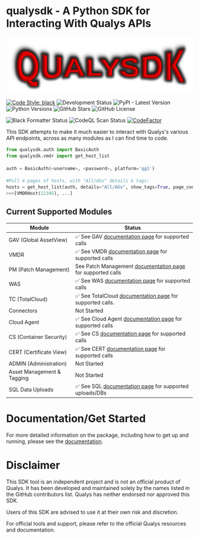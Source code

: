 # qualysdk - A Python SDK for Interacting With Qualys APIs
![Logo](https://raw.githubusercontent.com/0x41424142/qualysdk/main/imgs/qualysdkLogo.png)

[![Code Style: black](https://img.shields.io/badge/code%20style-black-000000.svg?style=for-the-badge)](https://github.com/psf/black) ![Development Status](https://img.shields.io/badge/in%20development-8A2BE2?style=for-the-badge)  ![PyPI - Latest Version](https://img.shields.io/pypi/v/qualysdk?style=for-the-badge&logo=pypi&logoColor=yellow) ![Python Versions](https://img.shields.io/pypi/pyversions/qualysdk?style=for-the-badge&logo=python&logoColor=yellow) ![GitHub Stars](https://img.shields.io/github/stars/0x41424142/qualysdk?style=for-the-badge) ![GitHub License](https://img.shields.io/github/license/0x41424142/qualysdk?style=for-the-badge)


![Black Formatter Status](https://github.com/0x41424142/qualysdk/actions/workflows/black.yml/badge.svg?event=push) ![CodeQL Scan Status](https://github.com/0x41424142/qualysdk/actions/workflows/codeql.yml/badge.svg?branch=main) [![CodeFactor](https://www.codefactor.io/repository/github/0x41424142/qualysdk/badge)](https://www.codefactor.io/repository/github/0x41424142/qualysdk)


This SDK attempts to make it much easier to interact with Qualys's various API endpoints, across as many modules as I can find time to code.

```py
from qualysdk.auth import BasicAuth
from qualysdk.vmdr import get_host_list

auth = BasicAuth(<username>, <password>, platform='qg1')

#Pull 4 pages of hosts, with "All/AGs" details & tags:
hosts = get_host_list(auth, details="All/AGs", show_tags=True, page_count=4)
>>>[VMDRHost(12345), ...]
```

## Current Supported Modules 


|Module| Status |
|--|--|
| GAV (Global AssetView) |✅ See GAV [documentation page](https://qualysdk.jakelindsay.uk/gav/) for supported calls ||
| VMDR | ✅ See VMDR [documentation page](https://qualysdk.jakelindsay.uk/vmdr/) for supported calls |
| PM (Patch Management) | See Patch Management [documentation page](https://qualysdk.jakelindsay.uk/patch/) for supported calls |
| WAS | ✅ See WAS [documentation page](https://qualysdk.jakelindsay.uk/was/) for supported calls |
| TC (TotalCloud) | ✅ See TotalCloud [documentation page](https://qualysdk.jakelindsay.uk/totalcloud/) for supported calls. |
|Connectors | Not Started |
|Cloud Agent | ✅ See Cloud Agent [documentation page](https://qualysdk.jakelindsay.uk/cloudagent/) for supported calls |
|CS (Container Security) | ✅ See CS [documentation page](https://qualysdk.jakelindsay.uk/containersecurity/) for supported calls |
|CERT (Certificate View) | ✅ See CERT [documentation page](https://qualysdk.jakelindsay.uk/cert/) for supported calls |
|ADMIN (Administration) | Not Started |
|Asset Management & Tagging| Not Started |
| SQL Data Uploads | ✅ See SQL [documentation page](https://qualysdk.jakelindsay.uk/sql/) for supported uploads/DBs |


# Documentation/Get Started


For more detailed information on the package, including how to get up and running, please see the [documentation](https://qualysdk.jakelindsay.uk).

# Disclaimer

This SDK tool is an independent project and is not an official product of Qualys. It has been developed and maintained solely by the names listed in the GitHub contributors list. Qualys has neither endorsed nor approved this SDK.

Users of this SDK are advised to use it at their own risk and discretion.

For official tools and support, please refer to the official Qualys resources and documentation.

